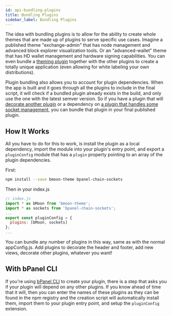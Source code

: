 ```yaml
---
id: api-bundling-plugins
title: Bundling Plugins
sidebar_label: Bundling Plugins
---
```


The idea with bundling plugins is to allow for the ability to create whole themes that are made up of plugins to serve specific use cases. Imagine a published theme "exchange-admin" that has node management and advanced block explorer visualization tools. Or an "advanced-wallet" theme that has HD wallet management and hardware signing capabilities. You can even bundle a [theming plugin](/docs/theming.html) together with the other plugins to create a totally unique application (even allowing for white labeling your own distributions).

Plugin bundling also allows you to account for plugin dependencies. When the app is built and it goes through all the plugins to include in the final script, it will check if a bundled plugin already exists in the build, and only use the one with the latest semver version. So if you have a plugin that will [decorate another plugin](/docs/api-decorate-plugins.html) or a dependency on [a plugin that handles some socket management](/docs/guide-node-info.html#6-connect-to-sockets), you can bundle that plugin in your final published plugin.

## How It Works
All you have to do for this to work, is install the plugin as a local dependency, import the module into your plugin's entry point, and export a `pluginConfig` module that has a `plugin` property pointing to an array of the plugin dependencies.

First:
```bash
npm install --save bmoon-theme bpanel-chain-sockets
```

Then in your index.js
```javascript
// index.js
import * as bMoon from 'bmoon-theme';
import * as sockets from 'bpanel-chain-sockets';
...
export const pluginConfig = {
  plugins: [bMoon, sockets]
};
...
```

You can bundle any number of plugins in this way, same as with the normal appConfig.js. Add plugins to decorate the header and footer, add new views, decorate other plugins, whatever you want!

## With bPanel CLI
If you're using [bPanel CLI](/docs/plugin-started.html#bpanel-cli) to create your plugin, there is a step that asks you if your plugin will depend on any other plugins. If you know ahead of time that it will, then you can enter the names of these plugins as they can be found in the npm registry and the creation script will automatically install them, import them to your plugin entry point, and setup the `pluginConfig` extension.